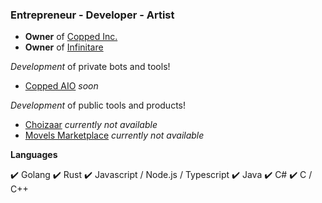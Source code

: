### Entrepreneur - Developer - Artist
- **Owner** of [Copped Inc.](https://github.com/copped-inc)
- **Owner** of [Infinitare](https://github.com/infinitare)



_Development_ of private bots and tools!
- [Copped AIO]() *soon*

_Development_ of public tools and products!
- [Choizaar](https://choizaar.com) *currently not available*
- [Movels Marketplace](https://twitter.com/movelsmarket) *currently not available*

__Languages__

✔️ Golang
✔️ Rust
✔️ Javascript / Node.js / Typescript
✔️ Java
✔️ C#
✔️ C / C++
